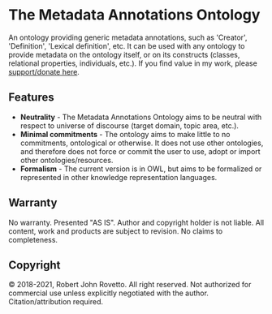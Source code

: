 # The Metadata Annotations Ontology 
An ontology providing generic metadata annotations, such as 'Creator', 'Definition', 'Lexical definition', etc. 
It can be used with any ontology to provide metadata on the ontology itself, or on its constructs (classes, relational properties, individuals, etc.). 
If you find value in my work, please [support/donate here](https://gogetfunding.com/knowledge-organization-services-ontology-terminology-metadata-concept-analysis/).

## Features
- **Neutrality** - The Metadata Annotations Ontology aims to be neutral with respect to universe of discourse (target domain, topic area, etc.). 
- **Minimal commitments** - The ontology aims to make little to no commitments, ontological or otherwise. It does not use other ontologies, and therefore does not force or commit the user to use, adopt or import other ontologies/resources. 
- **Formalism** - The current version is in OWL, but aims to be formalized or represented in other knowledge representation languages.

## Warranty
No warranty. Presented "AS IS". Author and copyright holder is not liable.
All content, work and products are subject to revision. No claims to completeness. 

## Copyright
© 2018-2021, Robert John Rovetto. All right reserved.
Not authorized for commercial use unless explicitly negotiated with the author. Citation/attribution required.

